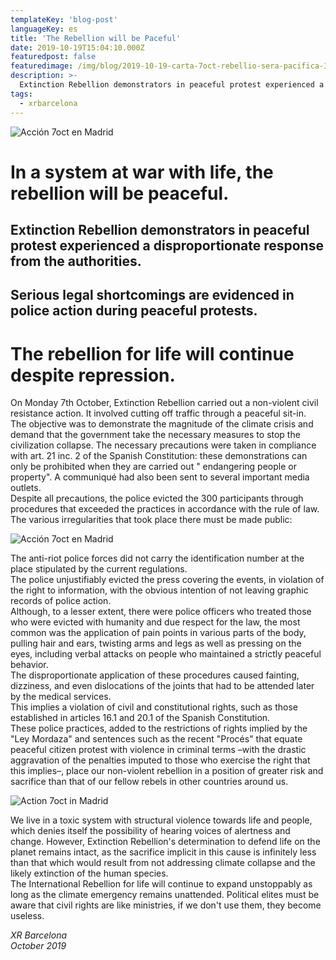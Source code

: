 ```yaml
---
templateKey: 'blog-post'
languageKey: es
title: 'The Rebellion will be Paceful'
date: 2019-10-19T15:04:10.000Z
featuredpost: false
featuredimage: /img/blog/2019-10-19-carta-7oct-rebellio-sera-pacifica-3.jpg
description: >-
  Extinction Rebellion demonstrators in peaceful protest experienced a disproportionate response from the authorities.
tags:
  - xrbarcelona
---
```


![Acción 7oct en Madrid](/img/blog/2019-10-19-carta-7oct-rebellio-sera-pacifica-1.png)

# In a system at war with life, the rebellion will be peaceful.

## Extinction Rebellion demonstrators in peaceful protest experienced a disproportionate response from the authorities.

## Serious legal shortcomings are evidenced in police action during peaceful protests.

# The rebellion for life will continue despite repression.

On Monday 7th October, Extinction Rebellion carried out a non-violent civil resistance action. It involved cutting off traffic through a peaceful sit-in.  
The objective was to demonstrate the magnitude of the climate crisis and demand that the government take the necessary measures to stop the civilization collapse.  The necessary precautions were taken in compliance with art. 21 inc. 2 of the Spanish Constitution: these demonstrations can only be prohibited when they are carried out " endangering people or property". A communiqué had also been sent to several important media outlets.  
Despite all precautions, the police evicted the 300 participants through procedures that exceeded the practices in accordance with the rule of law. The various irregularities that took place there must be made public:  

![Acción 7oct en Madrid](/img/blog/2019-10-19-carta-7oct-rebellio-sera-pacifica-2.png)

The anti-riot police forces did not carry the identification number at the place stipulated by the current regulations.  
The police unjustifiably evicted the press covering the events, in violation of the right to information, with the obvious intention of not leaving graphic records of police action.  
Although, to a lesser extent, there were police officers who treated those who were evicted with humanity and due respect for the law, the most common was the application of pain points in various parts of the body, pulling hair and ears, twisting arms and legs as well as pressing on the eyes, including verbal attacks on people who maintained a strictly peaceful behavior.  
The disproportionate application of these procedures caused fainting, dizziness, and even dislocations of the joints that had to be attended later by the medical services.  
This implies a violation of civil and constitutional rights, such as those established in articles 16.1 and 20.1 of the Spanish Constitution.  
These police practices, added to the restrictions of rights implied by the "Ley Mordaza" and sentences such as the recent "Procés" that equate peaceful citizen protest with violence in criminal terms –with the drastic aggravation of the penalties imputed to those who exercise the right that this implies–, place our non-violent rebellion in a position of greater risk and sacrifice than that of our fellow rebels in other countries around us.

![Action 7oct in Madrid](/img/blog/2019-10-19-carta-7oct-rebellio-sera-pacifica-3.png)

We live in a toxic system with structural violence towards life and people, which denies itself the possibility of hearing voices of alertness and change. However, Extinction Rebellion's determination to defend life on the planet remains intact, as the sacrifice implicit in this cause is infinitely less than that which would result from not addressing climate collapse and the likely extinction of the human species.  
The International Rebellion for life will continue to expand unstoppably as long as the climate emergency remains unattended. Political elites must be aware that civil rights are like ministries, if we don't use them, they become useless.

*XR Barcelona*  
*October 2019*
